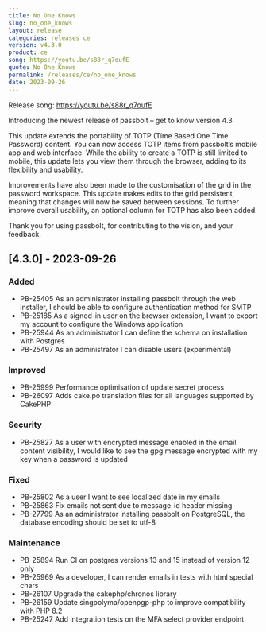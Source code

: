 ```yaml
---
title: No One Knows
slug: no_one_knows
layout: release
categories: releases ce
version: v4.3.0
product: ce
song: https://youtu.be/s88r_q7oufE
quote: No One Knows
permalink: /releases/ce/no_one_knows
date: 2023-09-26
---
```

Release song: https://youtu.be/s88r_q7oufE

Introducing the newest release of passbolt – get to know version 4.3

This update extends the portability of TOTP (Time Based One Time Password) content. You can now access TOTP items from passbolt’s mobile app and web interface. While the ability to create a TOTP is still limited to mobile, this update lets you view them through the browser, adding to its flexibility and usability.

Improvements have also been made to the customisation of the grid in the password workspace. This update makes edits to the grid persistent, meaning that changes will now be saved between sessions. To further improve overall usability, an optional column for TOTP has also been added.

Thank you for using passbolt, for contributing to the vision, and your feedback.

## [4.3.0] - 2023-09-26
### Added
- PB-25405 As an administrator installing passbolt through the web installer, I should be able to configure authentication method for SMTP
- PB-25185 As a signed-in user on the browser extension, I want to export my account to configure the Windows application
- PB-25944 As an administrator I can define the schema on installation with Postgres
- PB-25497 As an administrator I can disable users (experimental)

### Improved
- PB-25999 Performance optimisation of update secret process
- PB-26097 Adds cake.po translation files for all languages supported by CakePHP

### Security
- PB-25827 As a user with encrypted message enabled in the email content visibility, I would like to see the gpg message encrypted with my key when a password is updated

### Fixed
- PB-25802 As a user I want to see localized date in my emails
- PB-25863 Fix emails not sent due to message-id header missing
- PB-27799 As an administrator installing passbolt on PostgreSQL, the database encoding should be set to utf-8

### Maintenance
- PB-25894 Run CI on postgres versions 13 and 15 instead of version 12 only
- PB-25969 As a developer, I can render emails in tests with html special chars
- PB-26107 Upgrade the cakephp/chronos library
- PB-26159 Update singpolyma/openpgp-php to improve compatibility with PHP 8.2
- PB-25247 Add integration tests on the MFA select provider endpoint

